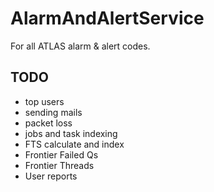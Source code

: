 # AlarmAndAlertService
For all ATLAS alarm &amp; alert codes. 

## TODO
* top users
* sending mails
* packet loss
* jobs and task indexing
* FTS calculate and index
* Frontier Failed Qs
* Frontier Threads
* User reports